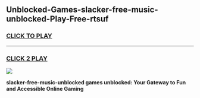 
## Unblocked-Games-slacker-free-music-unblocked-Play-Free-rtsuf
<h3>
<a href="https://premium76.site?title=slacker-free-music-unblocked&ref=19M">CLICK TO PLAY</a></h3>
<hr>

<h3>
<a href="https://premium76.site?title=slacker-free-music-unblocked&ref=19M">CLICK 2 PLAY</a>
  
</h3>

<a href="https://premium76.site?title=slacker-free-music-unblocked&ref=19M"><img src="https://clearcache.store/games.png"></a>


**slacker-free-music-unblocked games unblocked: Your Gateway to Fun and Accessible Online Gaming**
